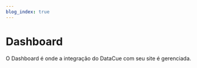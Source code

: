 ```yaml
---
blog_index: true
---
```


# Dashboard
O Dashboard é onde a integração do DataCue com seu site é gerenciada.

<ArticleIndex type="dashboard" />
